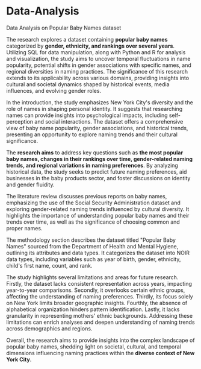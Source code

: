 # Data-Analysis
Data Analysis on Popular Baby Names dataset

The research explores a dataset containing **popular baby names** categorized by **gender, ethnicity, and rankings over several years**. Utilizing SQL for data manipulation, along with Python and R for analysis and visualization, the study aims to uncover temporal fluctuations in name popularity, potential shifts in gender associations with specific names, and regional diversities in naming practices. The significance of this research extends to its applicability across various domains, providing insights into cultural and societal dynamics shaped by historical events, media influences, and evolving gender roles.

In the introduction, the study emphasizes New York City's diversity and the role of names in shaping personal identity. It suggests that researching names can provide insights into psychological impacts, including self-perception and social interactions. The dataset offers a comprehensive view of baby name popularity, gender associations, and historical trends, presenting an opportunity to explore naming trends and their cultural significance.

The **research aims** to address key questions such as **the most popular baby names, changes in their rankings over time, gender-related naming trends, and regional variations in naming preferences**. By analyzing historical data, the study seeks to predict future naming preferences, aid businesses in the baby products sector, and foster discussions on identity and gender fluidity.

The literature review discusses previous reports on baby names, emphasizing the use of the Social Security Administration dataset and exploring gender-related naming trends influenced by cultural diversity. It highlights the importance of understanding popular baby names and their trends over time, as well as the significance of choosing common and proper names.

The methodology section describes the dataset titled "Popular Baby Names" sourced from the Department of Health and Mental Hygiene, outlining its attributes and data types. It categorizes the dataset into NOIR data types, including variables such as year of birth, gender, ethnicity, child's first name, count, and rank.

The study highlights several limitations and areas for future research. Firstly, the dataset lacks consistent representation across years, impacting year-to-year comparisons. Secondly, it overlooks certain ethnic groups, affecting the understanding of naming preferences. Thirdly, its focus solely on New York limits broader geographic insights. Fourthly, the absence of alphabetical organization hinders pattern identification. Lastly, it lacks granularity in representing mothers' ethnic backgrounds. Addressing these limitations can enrich analyses and deepen understanding of naming trends across demographics and regions.

Overall, the research aims to provide insights into the complex landscape of popular baby names, shedding light on societal, cultural, and temporal dimensions influencing naming practices within the **diverse context of New York City**.

